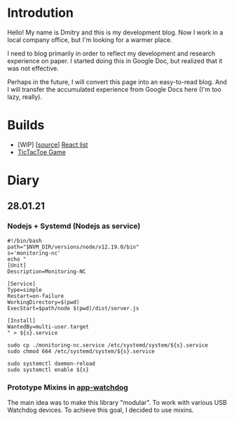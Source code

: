 # Introdution
Hello! My name is Dmitry and this is my development blog.
Now I work in a local company office, but I'm looking for a warmer place.

I need to blog primarily in order to reflect my development and research experience on paper. I started doing this in Google Doc, but realized that it was not effective.

Perhaps in the future, I will convert this page into an easy-to-read blog. And I will transfer the accumulated experience from Google Docs here (I'm too lazy, really).

<!--[You can buy me an apple](https://www.buymeacoffee.com/gormonn)-->

# Builds
* [WIP] [[source](https://github.com/gormonn/react-practice-list-edit-sort-filter)] [React list](https://gormonn.github.io/react-practice-list-edit-sort-filter/)
* [TicTacToe Game](https://gormonn.github.io/tic-tac-toe/)

# Diary

## 28.01.21
### Nodejs + Systemd (Nodejs as service)
```
#!/bin/bash
path="$NVM_DIR/versions/node/v12.19.0/bin"
s='monitoring-nc'
echo "
[Unit]
Description=Monitoring-NC

[Service]
Type=simple
Restart=on-failure
WorkingDirectory=$(pwd)
ExecStart=$path/node $(pwd)/dist/server.js

[Install]
WantedBy=multi-user.target
" > ${s}.service

sudo cp ./monitoring-nc.service /etc/systemd/system/${s}.service
sudo chmod 664 /etc/systemd/system/${s}.service

sudo systemctl daemon-reload
sudo systemctl enable ${s}
```
### Prototype Mixins in [app-watchdog](https://github.com/gormonn/app-watchdog)
The main idea was to make this library "modular". To work with various USB Watchdog devices. To achieve this goal, I decided to use mixins.
